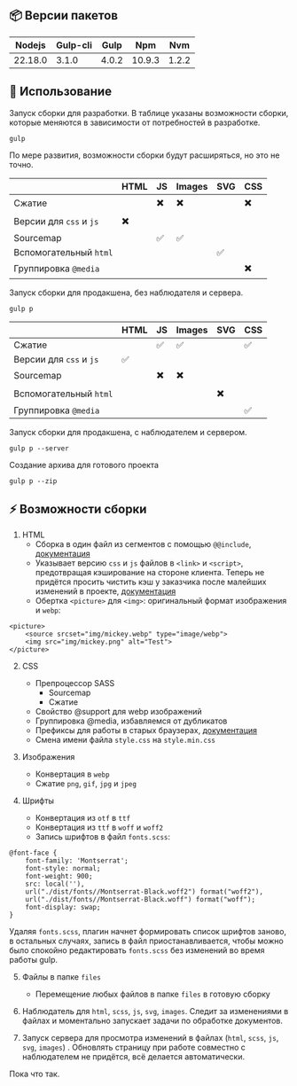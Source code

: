 ## 📦 Версии пакетов

| Nodejs  | Gulp-cli | Gulp  | Npm    | Nvm   |
| ------- | -------- | ----- | ------ | ----- |
| 22.18.0 | 3.1.0    | 4.0.2 | 10.9.3 | 1.2.2 |

## 🚀 Использование

Запуск сборки для разработки.
В таблице указаны возможности сборки, которые меняются в зависимости от потребностей в разработке.

```
gulp
```

По мере развития, возможности сборки будут расширяться, но это не точно.

|                         | HTML | JS  | Images | SVG | CSS |
| ----------------------- | ---- | --- | ------ | --- | --- |
| Сжатие                  |      | ✖️  | ✖️     |     | ✖️  |
| Версии для `css` и `js` | ✖️   |     |        |     |     |
| Sourcemap               |      | ✅   | ✅      |     |     |
| Вспомогательный `html`  |      |     |        | ✅   |     |
| Группировка `@media`    |      |     |        |     | ✖️  |

Запуск сборки для продакшена,  без наблюдателя и сервера.

```
gulp p
```

|                         | HTML | JS  | Images | SVG | CSS |
| ----------------------- | ---- | --- | ------ | --- | --- |
| Сжатие                  |      | ✅   | ✅      |     | ✅   |
| Версии для `css` и `js` | ✅    |     |        |     |     |
| Sourcemap               |      | ✖️  | ✖️     |     |     |
| Вспомогательный `html`  |      |     |        | ✖️  |     |
| Группировка `@media`    |      |     |        |     | ✅   |

Запуск сборки для продакшена,  с наблюдателем и сервером.

```
gulp p --server
```

Создание архива для готового проекта

```
gulp p --zip
```

## ⚡ Возможности сборки

1. HTML
	- Сборка в один файл из сегментов с помощью `@@include`, [документация](https://github.com/haoxins/gulp-file-include)
	- Указывает версию `css` и `js` файлов в `<link>` и `<script>`, предотвращая кэширование на стороне клиента. Теперь не придётся просить чистить кэш у заказчика после малейших изменений в проекте, [документация](https://github.com/shinate/gulp-version-number/)
	- Обертка `<picture>` для `<img>`: оригинальный формат изображения и `webp`:

```
<picture>
	<source srcset="img/mickey.webp" type="image/webp">
	<img src="img/mickey.png" alt="Test">
</picture>
```

2. CSS
	- Препроцессор SASS
		- Sourcemap
		- Сжатие
	- Свойство @support для webp изображений
	- Группировка @media, избавляемся от дубликатов
	- Префиксы для работы в старых браузерах, [документация]( https://github.com/postcss/autoprefixer#options)
	- Смена имени файла `style.css` на `style.min.css`

3. Изображения
	- Конвертация в `webp`
	- Сжатие `png`, `gif`, `jpg` и `jpeg`

4. Шрифты
	- Конвертация из `otf` в `ttf`
	- Конвертация из `ttf` в `woff` и `woff2`
	- Запись шрифтов в файл `fonts.scss`:

```
@font-face {
	font-family: 'Montserrat';
	font-style: normal;
	font-weight: 900;
	src: local(''),
	url("./dist/fonts//Montserrat-Black.woff2") format("woff2"),
	url("./dist/fonts//Montserrat-Black.woff") format("woff");
	font-display: swap;
}
```

Удаляя `fonts.scss`, плагин начнет формировать список шрифтов
заново, в остальных случаях, запись в файл приостанавливается,
чтобы можно было спокойно редактировать `fonts.scss` без изменений
во время работы gulp.

5. Файлы в папке `files`
	- Перемещение любых файлов в папке `files` в готовую сборку

6. Наблюдатель для `html`, `scss`, `js`, `svg`, `images`. Следит за изменениями в файлах и моментально запускает задачи по обработке документов.

7. Запуск сервера для просмотра изменений в файлах (`html`, `scss`, `js`, `svg`, `images`) . Обновлять страницу при работе совместно с наблюдателем не придётся, всё делается автоматически.

Пока что так.